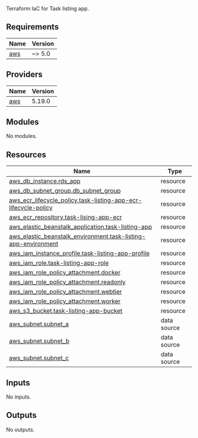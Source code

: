 Terraform IaC for Task listing app.









<!-- BEGIN_TF_DOCS -->
## Requirements

| Name | Version |
|------|---------|
| <a name="requirement_aws"></a> [aws](#requirement\_aws) | ~> 5.0 |

## Providers

| Name | Version |
|------|---------|
| <a name="provider_aws"></a> [aws](#provider\_aws) | 5.19.0 |

## Modules

No modules.

## Resources

| Name | Type |
|------|------|
| [aws_db_instance.rds_app](https://registry.terraform.io/providers/hashicorp/aws/latest/docs/resources/db_instance) | resource |
| [aws_db_subnet_group.db_subnet_group](https://registry.terraform.io/providers/hashicorp/aws/latest/docs/resources/db_subnet_group) | resource |
| [aws_ecr_lifecycle_policy.task-listing-app-ecr-lifecycle-policy](https://registry.terraform.io/providers/hashicorp/aws/latest/docs/resources/ecr_lifecycle_policy) | resource |
| [aws_ecr_repository.task-lising-app-ecr](https://registry.terraform.io/providers/hashicorp/aws/latest/docs/resources/ecr_repository) | resource |
| [aws_elastic_beanstalk_application.task-listing-app](https://registry.terraform.io/providers/hashicorp/aws/latest/docs/resources/elastic_beanstalk_application) | resource |
| [aws_elastic_beanstalk_environment.task-listing-app-environment](https://registry.terraform.io/providers/hashicorp/aws/latest/docs/resources/elastic_beanstalk_environment) | resource |
| [aws_iam_instance_profile.task-listing-app-profile](https://registry.terraform.io/providers/hashicorp/aws/latest/docs/resources/iam_instance_profile) | resource |
| [aws_iam_role.task-listing-app-role](https://registry.terraform.io/providers/hashicorp/aws/latest/docs/resources/iam_role) | resource |
| [aws_iam_role_policy_attachment.docker](https://registry.terraform.io/providers/hashicorp/aws/latest/docs/resources/iam_role_policy_attachment) | resource |
| [aws_iam_role_policy_attachment.readonly](https://registry.terraform.io/providers/hashicorp/aws/latest/docs/resources/iam_role_policy_attachment) | resource |
| [aws_iam_role_policy_attachment.webtier](https://registry.terraform.io/providers/hashicorp/aws/latest/docs/resources/iam_role_policy_attachment) | resource |
| [aws_iam_role_policy_attachment.worker](https://registry.terraform.io/providers/hashicorp/aws/latest/docs/resources/iam_role_policy_attachment) | resource |
| [aws_s3_bucket.task-listing-app-bucket](https://registry.terraform.io/providers/hashicorp/aws/latest/docs/resources/s3_bucket) | resource |
| [aws_subnet.subnet_a](https://registry.terraform.io/providers/hashicorp/aws/latest/docs/data-sources/subnet) | data source |
| [aws_subnet.subnet_b](https://registry.terraform.io/providers/hashicorp/aws/latest/docs/data-sources/subnet) | data source |
| [aws_subnet.subnet_c](https://registry.terraform.io/providers/hashicorp/aws/latest/docs/data-sources/subnet) | data source |

## Inputs

No inputs.

## Outputs

No outputs.
<!-- END_TF_DOCS -->